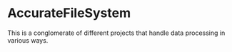 # AccurateFileSystem


This is a conglomerate of different projects that handle data processing in various ways.
